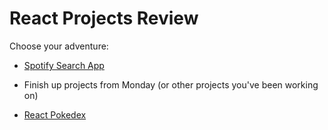# React Projects Review
Choose your adventure:

- [Spotify Search App](projects/spotify-search/README.md)

- Finish up projects from Monday (or other projects you've been working on)

- [React Pokedex](projects/react-pokedex/project/readme.md)
